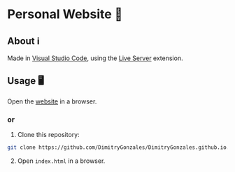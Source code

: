 # Personal Website 👤

## About ℹ️

Made in [Visual Studio Code](https://code.visualstudio.com), using the [Live Server](https://marketplace.visualstudio.com/items?itemName=ritwickdey.LiveServer) extension.

## Usage 🖥️

Open the [website](https://DimitryGonzales.github.io) in a browser.

### or

1. Clone this repository:


```bash
git clone https://github.com/DimitryGonzales/DimitryGonzales.github.io.git
```

2. Open `index.html` in a browser.
